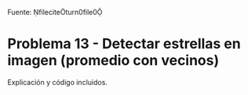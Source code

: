 Fuente: fileciteturn0file0

# Problema 13 - Detectar estrellas en imagen (promedio con vecinos)

Explicación y código incluidos.
